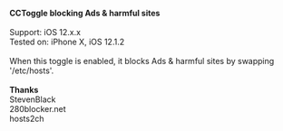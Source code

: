 <b>CCToggle blocking Ads & harmful sites</b> <br>
<br>
Support: iOS 12.x.x <br>
Tested on: iPhone X, iOS 12.1.2<br>
<br>
When this toggle is enabled, it blocks Ads & harmful sites by swapping 
'/etc/hosts'. <br>
<br>
<b>Thanks</b><br>
StevenBlack<br>
280blocker.net<br>
hosts2ch
